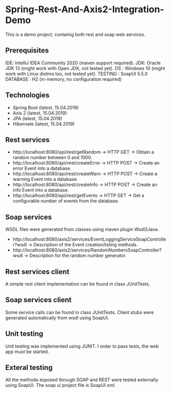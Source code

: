 # Spring-Rest-And-Axis2-Integration-Demo
This is a demo project, containig both rest and soap web services. 

## Prerequisites

IDE: IntelliJ IDEA Community 2020 (maven support required).
JDK: Oracle JDK 13 (might work with Open JDK, not tested yet).
OS : Windows 10 (might work with Linux distros too, not tested yet).
TESTING : SoapUI 5.5.0
DATABASE : H2 (in-memory, no configuration required)

## Technologies
* Spring Boot (latest, 15.04.2019)
* Axis 2 (latest, 15.04.2019)
* JPA (latest, 15.04.2019)
* Hibernate (latest, 15.04.2019)

## Rest services

* http://localhost:8080/api/rest/getRandom -> HTTP GET -> Obtain a random number between 0 and 1000.
* http://localhost:8080/api/rest/createError -> HTTP POST -> Create an error Event into a database.
* http://localhost:8080/api/rest/createWarn -> HTTP POST -> Create a warning Event into a database.
* http://localhost:8080/api/rest/createInfo -> HTTP POST -> Create an info Event into a database.
* http://localhost:8080/api/rest/getEvents -> HTTP GET -> Get a configurable number of events from the database.

## Soap services
WSDL files were generated from classes using maven plugin Wsdl2Java.
* http://localhost:8080/axis2/services/EventLoggingServiceSoapController?wsdl -> Description of the Event creation/listing methods.
* http://localhost:8080/axis2/services/RandomNumbersSoapController?wsdl -> Description for the random number generator.


## Rest services client
A simple rest client implementation can be found in class JUnitTests.

## Soap services client
Some service calls can be found in class JUnitTests. Client stubs were generated automatically from wsdl using SoapUI.

## Unit testing
Unit testing was implemented using JUNIT. I order to pass tests, the web app must be started.

## Exteral testing
All the methods exposed through SOAP and REST were tested externally using SoapUI. The soap ui project file is SoapUI.xml.


